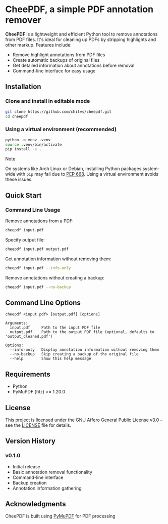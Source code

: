 # CheePDF, a simple PDF annotation remover

**CheePDF** is a lightweight and efficient Python tool to remove annotations from PDF files. It's ideal for cleaning up PDFs by stripping highlights and other markup. Features include:

- Remove highlight annotations from PDF files
- Create automatic backups of original files
- Get detailed information about annotations before removal
- Command-line interface for easy usage

## Installation

### Clone and install in editable mode

```bash
git clone https://github.com/chitvs/cheepdf.git
cd cheepdf
```

### Using a virtual environment (recommended)

```bash
python -m venv .venv
source .venv/bin/activate
pip install -e .
```

> [!NOTE]  
> On systems like Arch Linux or Debian, installing Python packages system-wide with `pip` may fail due to [PEP 668](https://peps.python.org/pep-0668/). Using a virtual environment avoids these issues.

## Quick Start

### Command Line Usage

Remove annotations from a PDF:

```bash
cheepdf input.pdf
```

Specify output file:

```bash
cheepdf input.pdf output.pdf
```

Get annotation information without removing them:

```bash
cheepdf input.pdf --info-only
```

Remove annotations without creating a backup:

```bash
cheepdf input.pdf --no-backup
```

## Command Line Options

```
cheepdf <input.pdf> [output.pdf] [options]

Arguments:
  input.pdf     Path to the input PDF file
  output.pdf    Path to the output PDF file (optional, defaults to 'output_cleaned.pdf')

Options:
  --info-only   Display annotation information without removing them
  --no-backup   Skip creating a backup of the original file
  --help        Show this help message
```

## Requirements

- Python
- PyMuPDF (fitz) >= 1.20.0

## License

This project is licensed under the GNU Affero General Public License v3.0 – see the [LICENSE](LICENSE) file for details.

## Version History

### v0.1.0

- Initial release
- Basic annotation removal functionality
- Command-line interface
- Backup creation
- Annotation information gathering

## Acknowledgments

CheePDF is built using [PyMuPDF](https://pymupdf.readthedocs.io/) for PDF processing
